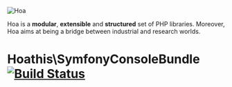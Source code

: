 ![Hoa](http://static.hoa-project.net/Image/Hoa_small.png)

Hoa is a **modular**, **extensible** and **structured** set of PHP libraries.
Moreover, Hoa aims at being a bridge between industrial and research worlds.

# Hoathis\SymfonyConsoleBundle [![Build Status](https://travis-ci.org/SymfonyConsoleBundle/SymfonyConsoleBundle.png?branch=master)](https://travis-ci.org/hoaproject/SymfonyConsoleBundle)
